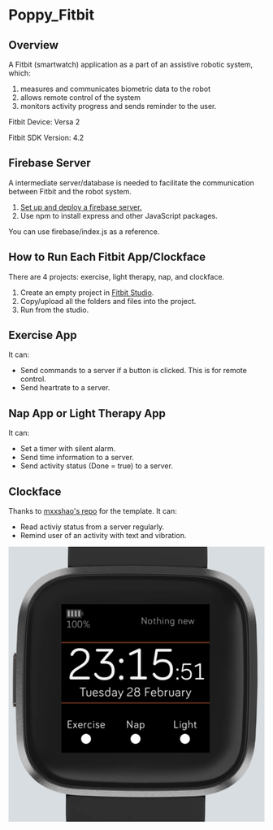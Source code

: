 # Poppy_Fitbit

## Overview
A Fitbit (smartwatch) application as a part of an assistive robotic system, which:
1. measures and communicates biometric data to the robot
2. allows remote control of the system
3. monitors activity progress and sends reminder to the user.

Fitbit Device: Versa 2

Fitbit SDK Version: 4.2

## Firebase Server
A intermediate server/database is needed to facilitate the communication between Fitbit and the robot system.  
1. [Set up and deploy a firebase server.](https://firebase.google.com/docs/hosting/quickstart)
2. Use npm to install express and other JavaScript packages.

You can use firebase/index.js as a reference.

## How to Run Each Fitbit App/Clockface
There are 4 projects: exercise, light therapy, nap, and clockface.
1. Create an empty project in [Fitbit Studio](https://studio.fitbit.com).
2. Copy/upload all the folders and files into the project. 
3. Run from the studio.

## Exercise App
It can:
- Send commands to a server if a button is clicked. This is for remote control.
- Send heartrate to a server.

## Nap App or Light Therapy App
It can:
- Set a timer with silent alarm.
- Send time information to a server.
- Send activity status (Done = true) to a server.

## Clockface
Thanks to [mxxshao's repo](https://github.com/mxsshao/versa-clockface) for the template.
It can:
- Read activiy status from a server regularly.
- Remind user of an activity with text and vibration.

![clockface](pictures/clockface1.png)

